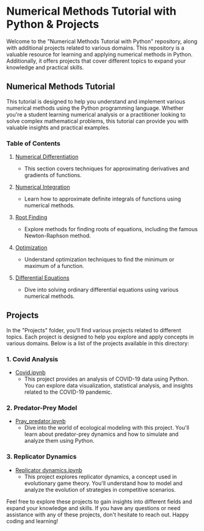 # Numerical Methods Tutorial with Python & Projects

Welcome to the "Numerical Methods Tutorial with Python" repository, along with additional projects related to various domains. This repository is a valuable resource for learning and applying numerical methods in Python. Additionally, it offers projects that cover different topics to expand your knowledge and practical skills.

## Numerical Methods Tutorial

This tutorial is designed to help you understand and implement various numerical methods using the Python programming language. Whether you're a student learning numerical analysis or a practitioner looking to solve complex mathematical problems, this tutorial can provide you with valuable insights and practical examples.

### Table of Contents

1. [Numerical Differentiation](1%20-%20Numerical%20Differentiation.ipynb)
   - This section covers techniques for approximating derivatives and gradients of functions.

2. [Numerical Integration](2%20-%20Numerical%20Integration.ipynb)
   - Learn how to approximate definite integrals of functions using numerical methods.

3. [Root Finding](3%20-%20Root%20Finding.ipynb)
   - Explore methods for finding roots of equations, including the famous Newton-Raphson method.

4. [Optimization](4%20-%20Optimization.ipynb)
   - Understand optimization techniques to find the minimum or maximum of a function.

5. [Differential Equations](5%20-%20Differential%20Equations.ipynb)
   - Dive into solving ordinary differential equations using various numerical methods.

## Projects

In the "Projects" folder, you'll find various projects related to different topics. Each project is designed to help you explore and apply concepts in various domains. Below is a list of the projects available in this directory:

### 1. Covid Analysis
- [Covid.ipynb](projects/Covid.ipynb)
  - This project provides an analysis of COVID-19 data using Python. You can explore data visualization, statistical analysis, and insights related to the COVID-19 pandemic.

### 2. Predator-Prey Model
- [Pray_predator.ipynb](projects/Pray_predator.ipynb)
  - Dive into the world of ecological modeling with this project. You'll learn about predator-prey dynamics and how to simulate and analyze them using Python.

### 3. Replicator Dynamics
- [Replicator dynamics.ipynb](projects/Replicator%20dynamics.ipynb)
  - This project explores replicator dynamics, a concept used in evolutionary game theory. You'll understand how to model and analyze the evolution of strategies in competitive scenarios.

Feel free to explore these projects to gain insights into different fields and expand your knowledge and skills. If you have any questions or need assistance with any of these projects, don't hesitate to reach out. Happy coding and learning!


